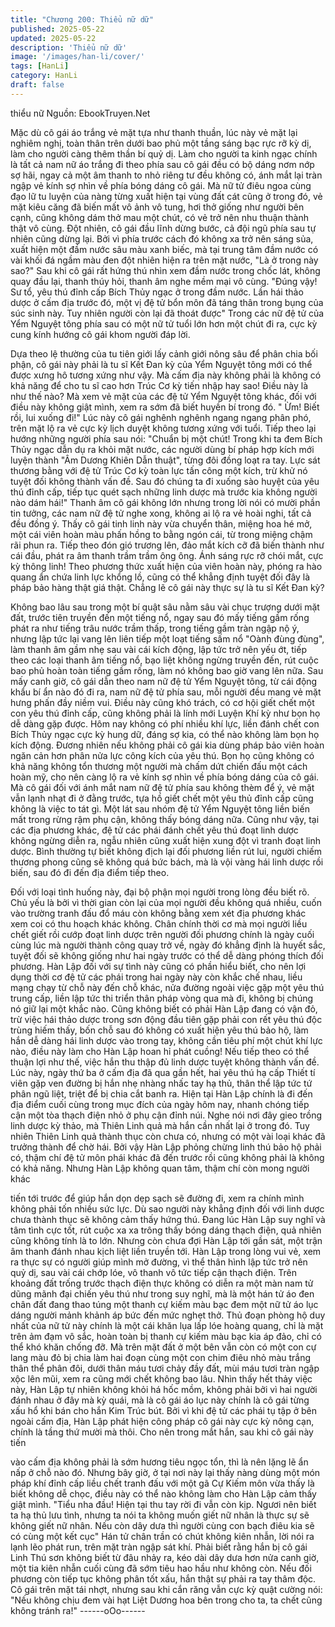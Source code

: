 ```yaml
---
title: "Chương 200: Thiểu nữ dữ"
published: 2025-05-22
updated: 2025-05-22
description: 'Thiểu nữ dữ'
image: '/images/han-li/cover/'
tags: [HanLi]
category: HanLi
draft: false
---
```


thiểu nữ
Nguồn: EbookTruyen.Net

Mặc dù cô gái áo trắng vẻ mặt tựa như thanh thuần, lúc này vẻ
mặt lại nghiêm nghị, toàn thân trên dưới bao phủ một tầng sáng
bạc rực rỡ kỳ dị, làm cho người càng thêm thần bí quỷ dị.
Làm cho người ta kinh ngạc chính là tất cả nam nữ áo trắng đi
theo phía sau cô gái đều có bộ dáng nơm nớp sợ hãi, ngay cả
một âm thanh to nhỏ riêng tư đều không có, ánh mắt lại tràn ngập
vẻ kính sợ nhìn về phía bóng dáng cô gái.
Mà nữ tử điêu ngoa cùng đạo lữ tu luyện của nàng từng xuất hiện
tại vùng đất cát cũng ở trong đó, vẻ mặt kiêu căng đã biến mất vô
ảnh vô tung, hơi thở giống như người bên cạnh, cũng không dám
thở mau một chút, có vẻ trở nên nhu thuận thành thật vô cùng.
Đột nhiên, cô gái đầu lĩnh dừng bước, cả đội ngũ phía sau tự
nhiên cũng dừng lại.
Bởi vì phía trước cách đó không xa trở nên sáng sủa, xuất hiện
một đầm nước sâu màu xanh biếc, mà tại trung tâm đầm nước có
vài khối đá ngầm màu đen đột nhiên hiện ra trên mặt nước,
"Là ở trong này sao?" Sau khi cô gái rất hứng thú nhìn xem đầm
nước trong chốc lát, không quay đầu lại, thanh thúy hỏi, thanh âm
nghe mềm mại vô cùng.
"Đúng vậy! Sư tổ, yêu thú đỉnh cấp Bích Thủy ngạc ở trong đầm
nước. Lần hái thảo dược ở cấm địa trước đó, một vị đệ tử bổn
môn đã táng thân trong bụng của súc sinh này. Tuy nhiên người
còn lại đã thoát được" Trong các nữ đệ tử của Yểm Nguyệt tông
phía sau có một nữ tử tuổi lớn hơn một chút đi ra, cực kỳ cung
kính hướng cô gái khom người đáp lời.

Dựa theo lệ thường của tu tiên giới lấy cảnh giới nông sâu để
phân chia bối phận, cô gái này phải là tu sĩ Kết Đan kỳ của Yểm
Nguyệt tông mới có thể được xưng hô tương xứng như vậy. Mà
cấm địa này không phải là không có khả năng để cho tu sĩ cao
hơn Trúc Cơ kỳ tiến nhập hay sao! Điều này là như thế nào? Mà
xem vẻ mặt của các đệ tử Yểm Nguyệt tông khác, đối với điều
này không giật mình, xem ra sớm đã biết huyền bí trong đó.
" Ừm! Biết rồi, lui xuống đi!"
Lúc này cô gái nghênh nghênh ngang ngang phân phó, trên mặt
lộ ra vẻ cực kỳ lịch duyệt không tương xứng với tuổi.
Tiếp theo lại hướng những người phía sau nói:
"Chuẩn bị một chút! Trong khi ta đem Bích Thủy ngạc dẫn dụ ra
khỏi mặt nước, các người dùng bí pháp hợp kích mới luyện thành
"Âm Dương Khiên Dẫn thuật", từng đôi đồng loạt ra tay. Lực sát
thương bằng với đệ tử Trúc Cơ kỳ toàn lực tấn công một kích, trừ
khử nó tuyệt đối không thành vấn đề. Sau đó chúng ta đi xuống
sào huyệt của yêu thú đỉnh cấp, tiếp tục quét sạch những linh
dược mà trước kia không người nào dám hái!"
Thanh âm cô gái không lớn nhưng trong lời nói có mười phần tin
tưởng, các nam nữ đệ tử nghe xong, không ai lộ ra vẻ hoài nghi,
tất cả đều đồng ý.
Thấy cô gái tinh linh này vừa chuyển thân, miệng hoa hé mở, một
cái viên hoàn màu phấn hồng to bằng ngón cái, từ trong miệng
chậm rãi phun ra. Tiếp theo đón gió trương lên, đảo mắt kích cỡ
đã biến thành như cái đầu, phát ra âm thanh trầm trầm ông ông.
Ánh sáng rực rỡ chói mắt, cực kỳ thông linh!
Theo phương thức xuất hiện của viên hoàn này, phóng ra hào
quang ẩn chứa linh lực khổng lồ, cũng có thể khẳng định tuyệt đối
đây là pháp bảo hàng thật giá thật.
Chẳng lẽ cô gái này thực sự là tu sĩ Kết Đan kỳ?

Không bao lâu sau trong một bí quật sâu nằm sâu vài chục
trượng dưới mặt đất, trước tiên truyền đến một tiếng nổ, ngay sau
đó mấy tiếng gầm rống phát ra như tiếng trâu nước trầm thấp,
trong tiếng gầm tràn ngập nộ ý, nhưng lập tức lại vang lên liên
tiếp một loạt tiếng sấm nổ "Oành đùng đùng", làm thanh âm gầm
nhẹ sau vài cái kích động, lập tức trở nên yếu ớt, tiếp theo các
loại thanh âm tiếng nổ, bạo liệt không ngừng truyền đến, rút cuộc
bao phủ hoàn toàn tiếng gầm rống, làm nó không bao giờ vang
lên nữa.
Sau mấy canh giờ, cô gái dẫn theo nam nữ đệ tử Yểm Nguyệt
tông, từ cái động khẩu bí ẩn nào đó đi ra, nam nữ đệ tử phía sau,
mỗi người đều mang vẻ mặt hưng phấn đầy niềm vui.
Điều này cũng khó trách, có cơ hội giết chết một con yêu thú đỉnh
cấp, cũng không phải là lính mới Luyện Khí kỳ như bọn họ dễ
dàng gặp được. Hôm nay không có phí nhiều khí lực, liền đánh
chết con Bích Thủy ngạc cực kỳ hung dữ, đáng sợ kia, có thể nào
không làm bọn họ kích động.
Đương nhiên nếu không phải cô gái kia dùng pháp bảo viên hoàn
ngăn cản hơn phân nửa lực công kích của yêu thú. Bọn họ cũng
không có khả năng không tổn thương một người mà chấm dứt
chiến đấu một cách hoàn mỹ, cho nên càng lộ ra vẻ kính sợ nhìn
về phía bóng dáng của cô gái.
Mà cô gái đối với ánh mắt nam nữ đệ tử phía sau không thèm để
ý, vẻ mặt vẫn lạnh nhạt đi ở đằng trước, tựa hồ giết chết một yêu
thủ đỉnh cấp cũng không là việc to tát gì.
Một lát sau nhóm đệ tử Yểm Nguyệt tông liền biến mất trong rừng
rậm phụ cận, không thấy bóng dáng nữa.
Cũng như vậy, tại các địa phương khác, đệ tử các phái đánh chết
yêu thú đoạt linh dược không ngừng diễn ra, ngẫu nhiên cũng
xuất hiện xung đột vì tranh đoạt linh dược.
Bình thường tự biết không địch lại đối phương liền rút lui, người
chiếm thương phong cũng sẽ không quá bức bách, mà là vội
vàng hái linh dược rồi biến, sau đó đi đến địa điểm tiếp theo.

Đối với loại tình huống này, đại bộ phận mọi người trong lòng đều
biết rõ. Chủ yếu là bởi vì thời gian còn lại của mọi người đều
không quá nhiều, cuốn vào trường tranh đấu đổ máu còn không
bằng xem xét địa phương khác xem coi có thu hoạch khác không.
Chân chính thời cơ mà mọi người liều chết giết rồi cướp đoạt linh
dược trên người đối phương chính là ngày cuối cùng lúc mà
người thành công quay trở về, ngày đó khẳng định là huyết sắc,
tuyệt đối sẽ không giống như hai ngày trước có thể dễ dàng
phóng thích đối phương.
Hàn Lập đối với sự tình này cũng có phần hiểu biết, cho nên lợi
dụng thời cơ đệ tử các phái trong hai ngày này còn khắc chế
nhau, liều mạng chạy từ chỗ này đến chỗ khác, nửa đường ngoài
việc gặp một yêu thú trung cấp, liền lập tức thi triển thân pháp
vòng qua mà đi, không bị chúng nó giữ lại một khắc nào.
Cũng không biết có phải Hàn Lập đang có vận đỏ, trừ việc hái
thảo dược trong sơn động đầu tiên gặp phải con rết yêu thú độc
trùng hiếm thấy, bốn chỗ sau đó không có xuất hiện yêu thú bảo
hộ, làm hắn dễ dàng hái linh dược vào trong tay, không cần tiêu
phí một chút khí lực nào, điều này làm cho Hàn Lập hoan hỉ phát
cuồng! Nếu tiếp theo có thể thuận lợi như thế, việc hắn thu thập
đủ linh dược tuyệt không thành vấn đề.
Lúc này, ngày thứ ba ở cấm địa đã qua gần hết, hai yêu thú hạ
cấp Thiết tí viên gặp ven đường bị hắn nhẹ nhàng nhấc tay hạ
thủ, thân thể lập tức tứ phân ngũ liệt, triệt để bị chia cắt banh ra.
Hiện tại Hàn Lập chính là đi đến địa điểm cuối cùng trong mục
đích của ngày hôm nay, nhanh chóng tiếp cận một tòa thạch điện
nhỏ ở phụ cận đỉnh núi. Nghe nói nơi đây gieo trồng linh dược kỳ
thảo, mà Thiên Linh quả mà hắn cần nhất lại ở trong đó.
Tuy nhiên Thiên Linh quả thành thục còn chưa có, nhưng có một
vài loại khác đã trưởng thành để chờ hái. Bởi vậy Hàn Lập phỏng
chừng linh thú bảo hộ phải có, thậm chí đệ tử môn phái khác đã
đến trước rồi cũng không phải là không có khả năng.
Nhưng Hàn Lập không quan tâm, thậm chí còn mong người khác

tiến tới trước để giúp hắn dọn dẹp sạch sẽ đường đi, xem ra
chính mình không phải tốn nhiều sức lực. Dù sao người này
khẳng định đối với linh dược chưa thành thục sẽ không cảm thấy
hứng thú.
Đang lúc Hàn Lập suy nghĩ và tâm tình cực tốt, rút cuộc xa xa
trông thấy bóng dáng thạch điện, quả nhiên cũng không tính là to
lớn.
Nhưng còn chưa đợi Hàn Lập tới gần sát, một trận âm thanh
đánh nhau kịch liệt liền truyền tới.
Hàn Lập trong lòng vui vẻ, xem ra thực sự có người giúp mình
mở đường, vì thể thân hình lập tức trở nên quỷ dị, sau vài cái
chớp lóe, vô thanh vô tức tiếp cận thạch điện.
Trên khoảng đất trống trước thạch điện thực không có diễn ra một
màn nam tử dũng mãnh đại chiến yêu thú như trong suy nghĩ, mà
là một hán tử áo đen chân đất đang thao túng một thanh cự kiếm
màu bạc đem một nữ tử áo lục dáng người mảnh khảnh áp bức
đến mức nghẹt thở.
Thủ đoạn phòng hộ duy nhất của nữ tử này chính là một cái khăn
lụa lấp lóe hoàng quang, chỉ là mặt trên ảm đạm vô sắc, hoàn
toàn bị thanh cự kiếm màu bạc kia áp đảo, chỉ có thể khó khăn
chống đỡ.
Mà trên mặt đất ở một bên vẫn còn có một con cự lang màu đỏ bị
chia làm hai đoạn cùng một con chim điêu nhỏ màu trắng thân thể
phân đôi, dưới thân máu tươi chảy đầy đất, mùi máu tươi tràn
ngập xộc lên mũi, xem ra cũng mới chết không bao lâu.
Nhìn thấy hết thảy việc này, Hàn Lập tự nhiên không khỏi há hốc
mồm, không phải bởi vì hai người đánh nhau ở đây mà kỳ quái,
mà là cô gái áo lục này chính là cô gái từng xấu hổ khi bán cho
hắn Kim Trúc bút.
Bởi vì khi đệ tử các phái tụ tập ở bên ngoài cấm địa, Hàn Lập
phát hiện công pháp cô gái này cực kỳ nông cạn, chính là tầng
thứ mười mà thôi. Cho nên trong mắt hắn, sau khi cô gái này tiến

vào cấm địa không phải là sớm hương tiêu ngọc tổn, thì là nên
lặng lẽ ẩn nấp ở chỗ nào đó.
Nhưng bây giờ, ở tại nơi này lại thấy nàng dùng một món pháp
khí đỉnh cấp liều chết tranh đấu với một gã Cự Kiếm môn vừa
thấy là biết không dễ chọc, điều này có thể nào không làm cho
Hàn Lập cảm thấy giật mình.
"Tiểu nha đầu! Hiện tại thu tay rời đi vẫn còn kịp. Ngươi nên biết
ta hạ thủ lưu tình, nhưng ta nói ta không muốn giết nữ nhân là
thực sự sẽ không giết nữ nhân. Nếu còn dây dưa thì người cùng
con bạch điêu kia sẽ có cùng một kết cục" Hán tử chân trần có
chút không kiên nhẫn, lời nói ra lạnh lẽo phát run, trên mặt tràn
ngập sát khí.
Phải biết rằng hắn bị cô gái Linh Thú sơn không biết từ đâu nhảy
ra, kéo dài dây dưa hơn nửa canh giờ, một tia kiên nhẫn cuối
cùng đã sớm tiêu hao hầu như không còn. Nếu đối phương còn
tiếp tục không phân tốt xấu, hắn thật sự phải ra tay thâm độc.
Cô gái trên mặt tái nhợt, nhưng sau khi cắn răng vẫn cực kỳ quật
cường nói:
"Nếu không chịu đem vài hạt Liệt Dương hoa bên trong cho ta, ta
chết cũng không tránh ra!"
------oOo------
